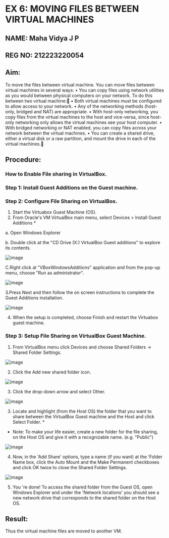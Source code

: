 # EX 6: MOVING FILES BETWEEN VIRTUAL MACHINES
## NAME: Maha Vidya J P
## REG NO: 212223220054
## Aim:
To move the files between virtual machine.
 You can move files between virtual machines in several ways:
•	You can copy files using network utilities as you would between physical computers on your network. To do this between two virtual machine:
•	Both virtual machines must be configured to allow access to your network.
•	Any of the networking methods (host-only, bridged and NAT) are appropriate. 
•	With host-only networking, you copy files from the virtual machines to the host and vice-versa, since host-only networking only allows the virtual machines see your host computer.
•	With bridged networking or NAT enabled, you can copy files across your network between the virtual machines.
•	You can create a shared drive, either a virtual disk or a raw partition, and mount the drive in each of the virtual machines.
## Procedure:
### How to Enable File sharing in VirtualBox. 
### Step 1: Install Guest Additions on the Guest machine. 

### Step 2: Configure File Sharing on VirtualBox. 
 

1. Start the Virtuabox Guest Machine (OS). 
2. From Oracle's VM VirtualBox main menu, select Devices > Install Guest Additions *

a. Open Windows Explorer

b. Double click at the "CD Drive (X:) VirtualBox Guest additions" to explore its contents.
		  
![image](https://github.com/user-attachments/assets/28840336-2711-43b4-96b0-acb77e141a22)


C.Right click at "VBoxWindowsAdditions" application and from the pop-up menu, choose "Run as administrator".
 
![image](https://github.com/user-attachments/assets/22ae6463-535d-4f4c-bce7-25b27de3dd38)


3.Press Next and then follow the on screen instructions to complete the Guest Additions installation.
	 
![image](https://github.com/user-attachments/assets/879e4ad7-8ccf-4c38-8886-cd1489cad274)


4. When the setup is completed, choose Finish and restart the Virtuabox guest machine.
   
### Step 3: Setup File Sharing on VirtualBox Guest Machine.

1. From VirtualBox menu click Devices and choose Shared Folders -> Shared Folder Settings.

![image](https://github.com/user-attachments/assets/fee92d3c-64e0-4577-95f6-a03eb5903cdc)


2. Click the Add new shared folder icon.

 ![image](https://github.com/user-attachments/assets/81ffd2a3-ddc3-4aeb-9167-d4f41cdc335f)


3. Click the drop-down arrow and select Other.
 

![image](https://github.com/user-attachments/assets/244a1979-7cbd-4436-8b33-358f59f05f0e)


3. Locate and highlight (from the Host OS) the folder that you want to share between the VirtualBox Guest machine and the Host and click Select Folder. *
* Note: To make your life easier, create a new folder for the file sharing, on the Host OS and give it with a recognizable name. (e.g. "Public")

![image](https://github.com/user-attachments/assets/aec08039-9ef6-41a6-b78e-2d3bf6a6f907)

4. Now, in the 'Add Share' options, type a name (if you want) at the 'Folder Name box, click the Auto Mount and the Make Permanent checkboxes and click OK twice to close the Shared Folder Settings.
 

![image](https://github.com/user-attachments/assets/e435f625-d1df-415f-9349-0969b4680509)


5. You 're done! To access the shared folder from the Guest OS, open Windows Explorer and under the 'Network locations' you should see a new network drive that corresponds to the shared folder on the Host OS.

## Result:

Thus the virtual machine files are moved to another VM.


